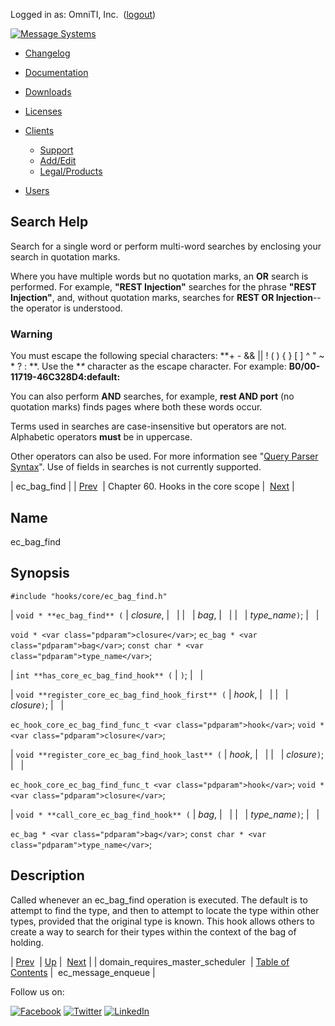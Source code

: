 Logged in as: OmniTI, Inc.  ([logout](https://support.messagesystems.com/logout.php))

[![Message Systems](https://support.messagesystems.com/images/ms-white205.png)](https://support.messagesystems.com/start.php) 

*   [Changelog](https://support.messagesystems.com/start.php?show=changelog)
*   [Documentation](https://support.messagesystems.com/docs/)
*   [Downloads](https://support.messagesystems.com/start.php)

*   [Licenses](https://support.messagesystems.com/license_summary.php)
*   <a href="">Clients</a>
    *   [Support](https://support.messagesystems.com/cs.php)
    *   [Add/Edit](https://support.messagesystems.com/edit_client.php)
    *   [Legal/Products](https://support.messagesystems.com/edit_products.php)
*   [Users](https://support.messagesystems.com/edit_customer.php)

## Search Help

Search for a single word or perform multi-word searches by enclosing your search in quotation marks.

Where you have multiple words but no quotation marks, an **OR** search is performed. For example, **"REST Injection"** searches for the phrase **"REST Injection"**, and, without quotation marks, searches for **REST OR Injection**--the operator is understood.

### Warning

You must escape the following special characters: **+ - && || ! ( ) { } [ ] ^ " ~ * ? : \**. Use the **\** character as the escape character. For example: **B0/00-11719-46C328D4\:default\:**

You can also perform **AND** searches, for example, **rest AND port** (no quotation marks) finds pages where both these words occur.

Terms used in searches are case-insensitive but operators are not. Alphabetic operators **must** be in uppercase.

Other operators can also be used. For more information see "[Query Parser Syntax](https://lucene.apache.org/core/old_versioned_docs/versions/3_0_0/queryparsersyntax.html)". Use of fields in searches is not currently supported.

| ec_bag_find |
| [Prev](hooks.core.domain_requires_master_scheduler.php)  | Chapter 60. Hooks in the core scope |  [Next](hooks.core.ec_message_enqueue.php) |

<a name="hooks.core.ec_bag_find"></a>
## Name

ec_bag_find

## Synopsis

`#include "hooks/core/ec_bag_find.h"`

| `void * **ec_bag_find** (` | <var class="pdparam">closure</var>, |   |
|   | <var class="pdparam">bag</var>, |   |
|   | <var class="pdparam">type_name</var>`)`; |   |

`void * <var class="pdparam">closure</var>`;
`ec_bag * <var class="pdparam">bag</var>`;
`const char * <var class="pdparam">type_name</var>`;

| `int **has_core_ec_bag_find_hook** (` | `)`; |   |

| `void **register_core_ec_bag_find_hook_first** (` | <var class="pdparam">hook</var>, |   |
|   | <var class="pdparam">closure</var>`)`; |   |

`ec_hook_core_ec_bag_find_func_t <var class="pdparam">hook</var>`;
`void *<var class="pdparam">closure</var>`;

| `void **register_core_ec_bag_find_hook_last** (` | <var class="pdparam">hook</var>, |   |
|   | <var class="pdparam">closure</var>`)`; |   |

`ec_hook_core_ec_bag_find_func_t <var class="pdparam">hook</var>`;
`void *<var class="pdparam">closure</var>`;

| `void * **call_core_ec_bag_find_hook** (` | <var class="pdparam">bag</var>, |   |
|   | <var class="pdparam">type_name</var>`)`; |   |

`ec_bag * <var class="pdparam">bag</var>`;
`const char * <var class="pdparam">type_name</var>`;<a name="idp4046352"></a>
## Description

Called whenever an ec_bag_find operation is executed. The default is to attempt to find the type, and then to attempt to locate the type within other types, provided that the original type is known. This hook allows others to create a way to search for their types within the context of the bag of holding.

| [Prev](hooks.core.domain_requires_master_scheduler.php)  | [Up](hooks.core.php) |  [Next](hooks.core.ec_message_enqueue.php) |
| domain_requires_master_scheduler  | [Table of Contents](index.php) |  ec_message_enqueue |

Follow us on:

[![Facebook](https://support.messagesystems.com/images/icon-facebook.png)](http://www.facebook.com/messagesystems) [![Twitter](https://support.messagesystems.com/images/icon-twitter.png)](http://twitter.com/#!/MessageSystems) [![LinkedIn](https://support.messagesystems.com/images/icon-linkedin.png)](http://www.linkedin.com/company/message-systems)